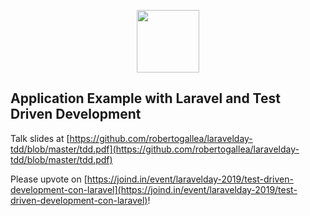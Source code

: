 <p align="center"><img src="https://2019.laravelday.it/img/themes/laravelday/logo.svg" width="100"></p>

## Application Example with Laravel and Test Driven Development

Talk slides at [https://github.com/robertogallea/laravelday-tdd/blob/master/tdd.pdf](https://github.com/robertogallea/laravelday-tdd/blob/master/tdd.pdf)

Please upvote on [https://joind.in/event/laravelday-2019/test-driven-development-con-laravel](https://joind.in/event/laravelday-2019/test-driven-development-con-laravel)!
